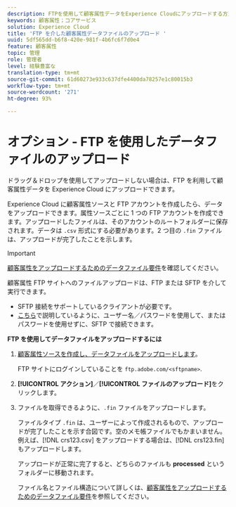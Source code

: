 ```yaml
---
description: FTPを使用して顧客属性データをExperience Cloudにアップロードする方法を説明します。
keywords: 顧客属性；コアサービス
solution: Experience Cloud
title: 'FTP を介した顧客属性データファイルのアップロード '
uuid: 5df565dd-b6f8-420e-981f-4b6fc6f7d0e4
feature: 顧客属性
topic: 管理
role: 管理者
level: 経験豊富な
translation-type: tm+mt
source-git-commit: 61d60273e933c637dfe4400da78257e1c80015b3
workflow-type: tm+mt
source-wordcount: '271'
ht-degree: 93%

---
```



# オプション - FTP を使用したデータファイルのアップロード

ドラッグ＆ドロップを使用してアップロードしない場合は、FTP を利用して顧客属性データを Experience Cloud にアップロードできます。

Experience Cloud に顧客属性ソースと FTP アカウントを作成したら、データをアップロードできます。属性ソースごとに 1 つの FTP アカウントを作成できます。アップロードしたファイルは、そのアカウントのルートフォルダーに保存されます。データは `.csv` 形式にする必要があります。2 つ目の `.fin` ファイルは、アップロードが完了したことを示します。

>[!IMPORTANT]
>
>[顧客属性をアップロードするためのデータファイル要件](../attributes/crs-data-file.md#concept_DE908F362DF24172BFEF48E1797DAF19)を確認してください。

顧客属性 FTP サイトへのファイルアップロードは、FTP または SFTP を介して実行できます。

* SFTP 接続をサポートしているクライアントが必要です。
* [こちら](https://docs.adobe.com/help/ja-JP/analytics/export/ftp-and-sftp/secure-file-transfer-protocol/ftp-sftp-cert-auth.html)で説明しているように、ユーザー名／パスワードを使用して、またはパスワードを使用せずに、SFTP で接続できます。

**FTP を使用してデータファイルをアップロードするには**

1. [顧客属性ソースを作成し、データファイルをアップロードします](../attributes/t-crs-usecase.md#task_BCC327B2A0EF4A1BBB2934013AB92B78)。

   FTP サイトにログインしていることを `ftp.adobe.com/<sftpname>`.

1. **[!UICONTROL アクション]**／**[!UICONTROL ファイルのアップロード]**&#x200B;をクリックします。

1. ファイルを取得できるように、`.fin` ファイルをアップロードします。

   ファイルタイプ `.fin` は、ユーザーによって作成されるもので、アップロードが完了したことを示す合図です。空のメモ帳ファイルでもかまいません。例えば、[!DNL crs123.csv] をアップロードする場合は、[!DNL crs123.fin] もアップロードします。

   アップロードが正常に完了すると、どちらのファイルも **processed** というフォルダーに移動されます。

   ファイル名とファイル構造について詳しくは、[顧客属性をアップロードするためのデータファイル要件](../attributes/crs-data-file.md#concept_DE908F362DF24172BFEF48E1797DAF19)を参照してください。
